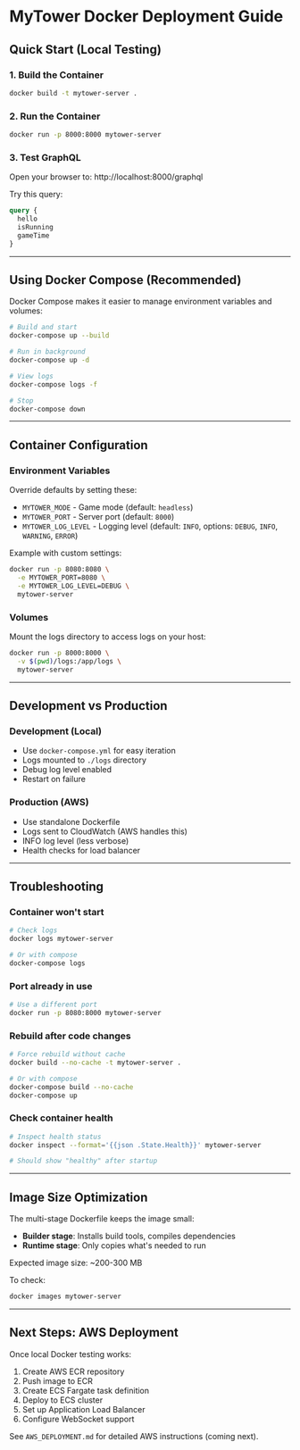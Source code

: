 # MyTower Docker Deployment Guide

## Quick Start (Local Testing)

### 1. Build the Container
```bash
docker build -t mytower-server .
```

### 2. Run the Container
```bash
docker run -p 8000:8000 mytower-server
```

### 3. Test GraphQL
Open your browser to: http://localhost:8000/graphql

Try this query:
```graphql
query {
  hello
  isRunning
  gameTime
}
```

---

## Using Docker Compose (Recommended)

Docker Compose makes it easier to manage environment variables and volumes:

```bash
# Build and start
docker-compose up --build

# Run in background
docker-compose up -d

# View logs
docker-compose logs -f

# Stop
docker-compose down
```

---

## Container Configuration

### Environment Variables
Override defaults by setting these:

- `MYTOWER_MODE` - Game mode (default: `headless`)
- `MYTOWER_PORT` - Server port (default: `8000`)
- `MYTOWER_LOG_LEVEL` - Logging level (default: `INFO`, options: `DEBUG`, `INFO`, `WARNING`, `ERROR`)

Example with custom settings:
```bash
docker run -p 8080:8080 \
  -e MYTOWER_PORT=8080 \
  -e MYTOWER_LOG_LEVEL=DEBUG \
  mytower-server
```

### Volumes
Mount the logs directory to access logs on your host:
```bash
docker run -p 8000:8000 \
  -v $(pwd)/logs:/app/logs \
  mytower-server
```

---

## Development vs Production

### Development (Local)
- Use `docker-compose.yml` for easy iteration
- Logs mounted to `./logs` directory
- Debug log level enabled
- Restart on failure

### Production (AWS)
- Use standalone Dockerfile
- Logs sent to CloudWatch (AWS handles this)
- INFO log level (less verbose)
- Health checks for load balancer

---

## Troubleshooting

### Container won't start
```bash
# Check logs
docker logs mytower-server

# Or with compose
docker-compose logs
```

### Port already in use
```bash
# Use a different port
docker run -p 8080:8000 mytower-server
```

### Rebuild after code changes
```bash
# Force rebuild without cache
docker build --no-cache -t mytower-server .

# Or with compose
docker-compose build --no-cache
docker-compose up
```

### Check container health
```bash
# Inspect health status
docker inspect --format='{{json .State.Health}}' mytower-server

# Should show "healthy" after startup
```

---

## Image Size Optimization

The multi-stage Dockerfile keeps the image small:
- **Builder stage**: Installs build tools, compiles dependencies
- **Runtime stage**: Only copies what's needed to run

Expected image size: ~200-300 MB

To check:
```bash
docker images mytower-server
```

---

## Next Steps: AWS Deployment

Once local Docker testing works:
1. Create AWS ECR repository
2. Push image to ECR
3. Create ECS Fargate task definition
4. Deploy to ECS cluster
5. Set up Application Load Balancer
6. Configure WebSocket support

See `AWS_DEPLOYMENT.md` for detailed AWS instructions (coming next).
